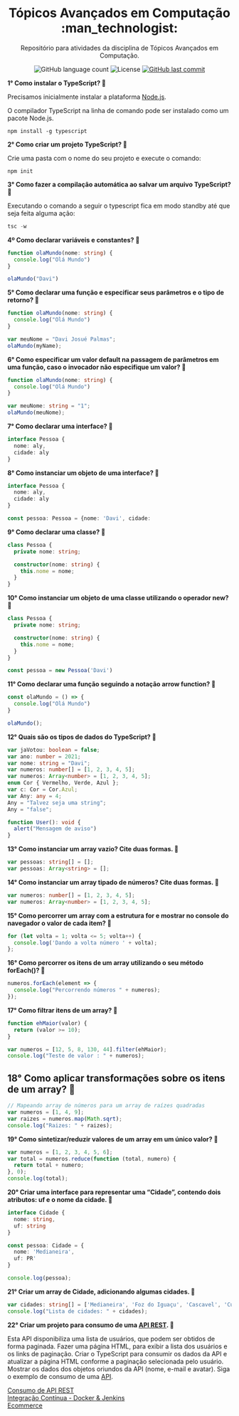 <h1 align="center">
  Tópicos Avançados em Computação :man_technologist:
</h1>

<p align="center">Repositório para atividades da disciplina de Tópicos Avançados em Computação.</a>
</p>

<p align="center">
  
  <img alt="GitHub language count" src="https://img.shields.io/github/languages/count/dpalmas/tac?color=0000FF">

  <img alt="License" src="https://img.shields.io/github/license/dpalmas/tac?color=0000FF&logo=MIT">
  
  <a href="https://github.com/dpalmas/tac/commits/master">
    <img alt="GitHub last commit" src="https://img.shields.io/github/last-commit/dpalmas/tac?color=0000FF">
  </a>
</p>

**1° Como instalar o TypeScript? :pencil:**

Precisamos inicialmente instalar a plataforma [Node.js](https://nodejs.org).

O compilador TypeScript na linha de comando pode ser instalado como um pacote Node.js.

```
npm install -g typescript
```

**2° Como criar um projeto TypeScript? :pencil:**

Crie uma pasta com o nome do seu projeto e execute o comando:

``` 
npm init
```

**3° Como fazer a compilação automática ao salvar um arquivo TypeScript? :pencil:**

Executando o comando a seguir o typescript fica em modo standby até que seja feita alguma ação:

``` typescript
tsc -w
```

**4º Como declarar variáveis e constantes? :pencil:**

``` typescript
function olaMundo(nome: string) {
  console.log("Olá Mundo")
}

olaMundo("Davi")
```

**5° Como declarar uma função e especificar seus parâmetros e o tipo de retorno? :pencil:**

``` typescript
function olaMundo(nome: string) {
  console.log("Olá Mundo")
}

var meuNome = "Davi Josué Palmas";
olaMundo(myName);
```

**6° Como especificar um valor default na passagem de parâmetros em uma função, caso o invocador não especifique um valor? :pencil:**

``` typescript
function olaMundo(nome: string) {
  console.log("Olá Mundo")
}

var meuNome: string = "1";
olaMundo(meuNome);
```

**7° Como declarar uma interface? :pencil:**

``` typescript
interface Pessoa {
  nome: aly,
  cidade: aly
}
``` 

**8° Como instanciar um objeto de uma interface?  :pencil:**

``` typescript
interface Pessoa {
  nome: aly,
  cidade: aly
}

const pessoa: Pessoa = {nome: 'Davi', cidade: 
```

**9°  Como declarar uma classe? :pencil:**

``` typescript
class Pessoa {
  private nome: string;

  constructor(nome: string) {
    this.nome = nome;
  }
}
```

**10° Como instanciar um objeto de uma classe utilizando o operador new? :pencil:**

``` typescript
class Pessoa {
  private nome: string;

  constructor(nome: string) {
    this.nome = nome;
  }
}

const pessoa = new Pessoa('Davi')
```

**11° Como declarar uma função seguindo a notação arrow function? :pencil:**

``` typescript
const olaMundo = () => {
  console.log("Olá Mundo")
}

olaMundo();
```

**12° Quais são os tipos de dados do TypeScript?  :pencil:**

``` typescript
var jaVotou: boolean = false;
var ano: number = 2021;
var nome: string = "Davi";
var numeros: number[] = [1, 2, 3, 4, 5];
var numeros: Array<number> = [1, 2, 3, 4, 5];
enum Cor { Vermelho, Verde, Azul };
var c: Cor = Cor.Azul;
var Any: any = 4;
Any = "Talvez seja uma string";
Any = "false";

function User(): void {
  alert("Mensagem de aviso")
}
```

**13° Como instanciar um array vazio? Cite duas formas. :pencil:**

``` typescript
var pessoas: string[] = [];
var pessoas: Array<string> = [];
```

**14° Como instanciar um array tipado de números? Cite duas formas. :pencil:**

``` typescript
var numeros: number[] = [1, 2, 3, 4, 5];
var numeros: Array<number> = [1, 2, 3, 4, 5];
```

**15° Como percorrer um array com a estrutura for e mostrar no console do navegador o valor de cada item? :pencil:**

``` typescript
for (let volta = 1; volta <= 5; volta++) {
  console.log('Dando a volta número ' + volta);
};
```

**16° Como percorrer os itens de um array utilizando o seu método forEach()? :pencil:**

``` typescript
numeros.forEach(element => {
  console.log("Percorrendo números " + numeros);
});
```

**17° Como filtrar itens de um array? :pencil:**

``` typescript
function ehMaior(valor) {
  return (valor >= 10);
}

var numeros = [12, 5, 8, 130, 44].filter(ehMaior);
console.log("Teste de valor : " + numeros);
```

**18° Como aplicar transformações sobre os itens de um array? :pencil:**
-----------

``` typescript
// Mapeando array de números para um array de raízes quadradas
var numeros = [1, 4, 9];
var raizes = numeros.map(Math.sqrt);
console.log("Raizes: " + raizes);
```

**19° Como sintetizar/reduzir valores de um array em um único valor? :pencil:**

``` typescript
var numeros = [1, 2, 3, 4, 5, 6];
var total = numeros.reduce(function (total, numero) {
  return total + numero;
}, 0);
console.log(total);
```

**20° Criar uma interface para representar uma “Cidade”, contendo dois atributos: uf e o nome da cidade. :pencil:**

``` typescript
interface Cidade {
  nome: string,
  uf: string
}

const pessoa: Cidade = {
  nome: 'Medianeira', 
  uf: PR'
}

console.log(pessoa);
```

**21° Criar um array de Cidade, adicionando algumas cidades. :pencil:**

``` typescript
var cidades: string[] = ['Medianeira', 'Foz do Iguaçu', 'Cascavel', 'Curitiba'];
console.log("Lista de cidades: " + cidades);
```

**22° Criar um projeto para consumo de uma [API REST](https://reqres.in/). :pencil:**

Esta API disponibiliza uma lista de usuários, que podem ser obtidos de forma paginada. Fazer uma página HTML, para exibir a lista dos usuários e os links de paginação. Criar o TypeScript para consumir os dados da API e atualizar a página HTML conforme a paginação selecionada pelo usuário. Mostrar os dados dos objetos oriundos da API (nome, e-mail e avatar).
Siga o exemplo de consumo de uma [API](https://jsfiddle.net/ricardosobjak/2dpkjo6h/).

[Consumo de API REST](https://github.com/dpalmas/tac/tree/main/lista_de_usuarios)<br>
[Integração Contínua - Docker & Jenkins](https://github.com/dpalmas/tac/tree/master/integracao_continua)<br>
[Ecommerce](https://github.com/dpalmas/tac/tree/master/ecomm/template)
